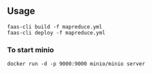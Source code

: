 ## Usage

```
faas-cli build -f mapreduce.yml
faas-cli deploy -f mapreduce.yml
```

### To start minio 

```
docker run -d -p 9000:9000 minio/minio server
```


